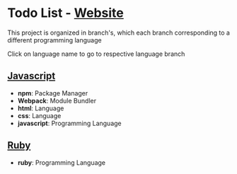 # Todo List - [Website](https://todo-list-72j.pages.dev/)
This project is organized in branch's, which each branch corresponding to a different programming language

Click on language name to go to respective language branch

## [Javascript](https://github.com/LukBlan/todo-list/tree/js)
- **npm**: Package Manager
- **Webpack**: Module Bundler
- **html**: Language
- **css**: Language
- **javascript**: Programming Language
## [Ruby](https://github.com/LukBlan/todo-list/tree/ruby)
- **ruby**: Programming Language